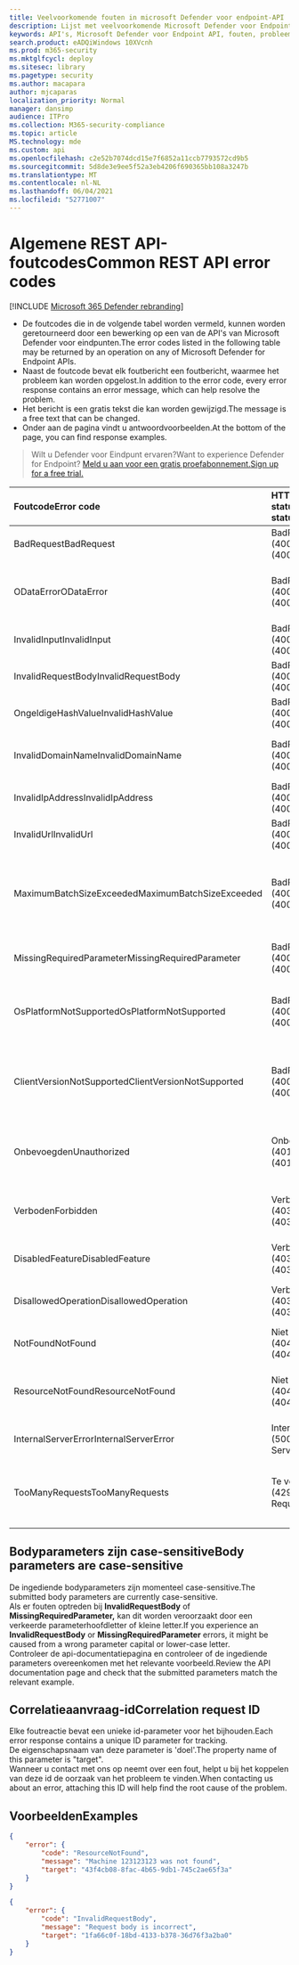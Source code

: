 ```yaml
---
title: Veelvoorkomende fouten in microsoft Defender voor endpoint-API
description: Lijst met veelvoorkomende Microsoft Defender voor Endpoint API-fouten met beschrijvingen.
keywords: API's, Microsoft Defender voor Endpoint API, fouten, probleemoplossing
search.product: eADQiWindows 10XVcnh
ms.prod: m365-security
ms.mktglfcycl: deploy
ms.sitesec: library
ms.pagetype: security
ms.author: macapara
author: mjcaparas
localization_priority: Normal
manager: dansimp
audience: ITPro
ms.collection: M365-security-compliance
ms.topic: article
MS.technology: mde
ms.custom: api
ms.openlocfilehash: c2e52b7074dcd15e7f6852a11ccb7793572cd9b5
ms.sourcegitcommit: 5d8de3e9ee5f52a3eb4206f690365bb108a3247b
ms.translationtype: MT
ms.contentlocale: nl-NL
ms.lasthandoff: 06/04/2021
ms.locfileid: "52771007"
---
```

# <a name="common-rest-api-error-codes"></a><span data-ttu-id="b604f-104">Algemene REST API-foutcodes</span><span class="sxs-lookup"><span data-stu-id="b604f-104">Common REST API error codes</span></span>

[!INCLUDE [Microsoft 365 Defender rebranding](../../includes/microsoft-defender.md)]


* <span data-ttu-id="b604f-105">De foutcodes die in de volgende tabel worden vermeld, kunnen worden geretourneerd door een bewerking op een van de API's van Microsoft Defender voor eindpunten.</span><span class="sxs-lookup"><span data-stu-id="b604f-105">The error codes listed in the following table may be returned by an operation on any of Microsoft Defender for Endpoint APIs.</span></span>
* <span data-ttu-id="b604f-106">Naast de foutcode bevat elk foutbericht een foutbericht, waarmee het probleem kan worden opgelost.</span><span class="sxs-lookup"><span data-stu-id="b604f-106">In addition to the error code, every error response contains an error message, which can help resolve the problem.</span></span>
* <span data-ttu-id="b604f-107">Het bericht is een gratis tekst die kan worden gewijzigd.</span><span class="sxs-lookup"><span data-stu-id="b604f-107">The message is a free text that can be changed.</span></span>
* <span data-ttu-id="b604f-108">Onder aan de pagina vindt u antwoordvoorbeelden.</span><span class="sxs-lookup"><span data-stu-id="b604f-108">At the bottom of the page, you can find response examples.</span></span>

><span data-ttu-id="b604f-109">Wilt u Defender voor Eindpunt ervaren?</span><span class="sxs-lookup"><span data-stu-id="b604f-109">Want to experience Defender for Endpoint?</span></span> [<span data-ttu-id="b604f-110">Meld u aan voor een gratis proefabonnement.</span><span class="sxs-lookup"><span data-stu-id="b604f-110">Sign up for a free trial.</span></span>](https://www.microsoft.com/microsoft-365/windows/microsoft-defender-atp?ocid=docs-wdatp-assignaccess-abovefoldlink)

<span data-ttu-id="b604f-111">Foutcode</span><span class="sxs-lookup"><span data-stu-id="b604f-111">Error code</span></span> |<span data-ttu-id="b604f-112">HTTP-statuscode</span><span class="sxs-lookup"><span data-stu-id="b604f-112">HTTP status code</span></span> |<span data-ttu-id="b604f-113">Bericht</span><span class="sxs-lookup"><span data-stu-id="b604f-113">Message</span></span> 
:---|:---|:---
<span data-ttu-id="b604f-114">BadRequest</span><span class="sxs-lookup"><span data-stu-id="b604f-114">BadRequest</span></span> | <span data-ttu-id="b604f-115">BadRequest (400)</span><span class="sxs-lookup"><span data-stu-id="b604f-115">BadRequest (400)</span></span> | <span data-ttu-id="b604f-116">Foutbericht algemeen slecht verzoek.</span><span class="sxs-lookup"><span data-stu-id="b604f-116">General Bad Request error message.</span></span>
<span data-ttu-id="b604f-117">ODataError</span><span class="sxs-lookup"><span data-stu-id="b604f-117">ODataError</span></span> | <span data-ttu-id="b604f-118">BadRequest (400)</span><span class="sxs-lookup"><span data-stu-id="b604f-118">BadRequest (400)</span></span> | <span data-ttu-id="b604f-119">Ongeldige OData URI-query (de specifieke fout is opgegeven).</span><span class="sxs-lookup"><span data-stu-id="b604f-119">Invalid OData URI query (the specific error is specified).</span></span>
<span data-ttu-id="b604f-120">InvalidInput</span><span class="sxs-lookup"><span data-stu-id="b604f-120">InvalidInput</span></span> | <span data-ttu-id="b604f-121">BadRequest (400)</span><span class="sxs-lookup"><span data-stu-id="b604f-121">BadRequest (400)</span></span> | <span data-ttu-id="b604f-122">Ongeldige invoer {de ongeldige invoer}.</span><span class="sxs-lookup"><span data-stu-id="b604f-122">Invalid input {the invalid input}.</span></span>
<span data-ttu-id="b604f-123">InvalidRequestBody</span><span class="sxs-lookup"><span data-stu-id="b604f-123">InvalidRequestBody</span></span> | <span data-ttu-id="b604f-124">BadRequest (400)</span><span class="sxs-lookup"><span data-stu-id="b604f-124">BadRequest (400)</span></span> | <span data-ttu-id="b604f-125">Ongeldige aanvraag body.</span><span class="sxs-lookup"><span data-stu-id="b604f-125">Invalid request body.</span></span>
<span data-ttu-id="b604f-126">OngeldigeHashValue</span><span class="sxs-lookup"><span data-stu-id="b604f-126">InvalidHashValue</span></span> | <span data-ttu-id="b604f-127">BadRequest (400)</span><span class="sxs-lookup"><span data-stu-id="b604f-127">BadRequest (400)</span></span> | <span data-ttu-id="b604f-128">Hashwaarde {de ongeldige hash} is ongeldig.</span><span class="sxs-lookup"><span data-stu-id="b604f-128">Hash value {the invalid hash} is invalid.</span></span>
<span data-ttu-id="b604f-129">InvalidDomainName</span><span class="sxs-lookup"><span data-stu-id="b604f-129">InvalidDomainName</span></span> | <span data-ttu-id="b604f-130">BadRequest (400)</span><span class="sxs-lookup"><span data-stu-id="b604f-130">BadRequest (400)</span></span> | <span data-ttu-id="b604f-131">Domeinnaam {het ongeldige domein} is ongeldig.</span><span class="sxs-lookup"><span data-stu-id="b604f-131">Domain name {the invalid domain} is invalid.</span></span>
<span data-ttu-id="b604f-132">InvalidIpAddress</span><span class="sxs-lookup"><span data-stu-id="b604f-132">InvalidIpAddress</span></span> | <span data-ttu-id="b604f-133">BadRequest (400)</span><span class="sxs-lookup"><span data-stu-id="b604f-133">BadRequest (400)</span></span> | <span data-ttu-id="b604f-134">IP-adres {het ongeldige IP} is ongeldig.</span><span class="sxs-lookup"><span data-stu-id="b604f-134">IP address {the invalid IP} is invalid.</span></span>
<span data-ttu-id="b604f-135">InvalidUrl</span><span class="sxs-lookup"><span data-stu-id="b604f-135">InvalidUrl</span></span> | <span data-ttu-id="b604f-136">BadRequest (400)</span><span class="sxs-lookup"><span data-stu-id="b604f-136">BadRequest (400)</span></span> | <span data-ttu-id="b604f-137">URL {de ongeldige URL} is ongeldig.</span><span class="sxs-lookup"><span data-stu-id="b604f-137">URL {the invalid URL} is invalid.</span></span>
<span data-ttu-id="b604f-138">MaximumBatchSizeExceeded</span><span class="sxs-lookup"><span data-stu-id="b604f-138">MaximumBatchSizeExceeded</span></span> | <span data-ttu-id="b604f-139">BadRequest (400)</span><span class="sxs-lookup"><span data-stu-id="b604f-139">BadRequest (400)</span></span> | <span data-ttu-id="b604f-140">De maximale batchgrootte is overschreden.</span><span class="sxs-lookup"><span data-stu-id="b604f-140">Maximum batch size exceeded.</span></span> <span data-ttu-id="b604f-141">Ontvangen: {batch size received}, allowed: {batch size allowed}.</span><span class="sxs-lookup"><span data-stu-id="b604f-141">Received: {batch size received}, allowed: {batch size allowed}.</span></span>
<span data-ttu-id="b604f-142">MissingRequiredParameter</span><span class="sxs-lookup"><span data-stu-id="b604f-142">MissingRequiredParameter</span></span> | <span data-ttu-id="b604f-143">BadRequest (400)</span><span class="sxs-lookup"><span data-stu-id="b604f-143">BadRequest (400)</span></span> | <span data-ttu-id="b604f-144">Parameter {de ontbrekende parameter} ontbreekt.</span><span class="sxs-lookup"><span data-stu-id="b604f-144">Parameter {the missing parameter} is missing.</span></span>
<span data-ttu-id="b604f-145">OsPlatformNotSupported</span><span class="sxs-lookup"><span data-stu-id="b604f-145">OsPlatformNotSupported</span></span> | <span data-ttu-id="b604f-146">BadRequest (400)</span><span class="sxs-lookup"><span data-stu-id="b604f-146">BadRequest (400)</span></span> | <span data-ttu-id="b604f-147">Os Platform {the client OS Platform} wordt niet ondersteund voor deze actie.</span><span class="sxs-lookup"><span data-stu-id="b604f-147">OS Platform {the client OS Platform} is not supported for this action.</span></span>
<span data-ttu-id="b604f-148">ClientVersionNotSupported</span><span class="sxs-lookup"><span data-stu-id="b604f-148">ClientVersionNotSupported</span></span> | <span data-ttu-id="b604f-149">BadRequest (400)</span><span class="sxs-lookup"><span data-stu-id="b604f-149">BadRequest (400)</span></span> | <span data-ttu-id="b604f-150">{De aangevraagde actie} wordt ondersteund in clientversie {ondersteunde clientversie} en hoger.</span><span class="sxs-lookup"><span data-stu-id="b604f-150">{The requested action} is supported on client version {supported client version} and above.</span></span>
<span data-ttu-id="b604f-151">Onbevoegden</span><span class="sxs-lookup"><span data-stu-id="b604f-151">Unauthorized</span></span> | <span data-ttu-id="b604f-152">Onbevoegden (401)</span><span class="sxs-lookup"><span data-stu-id="b604f-152">Unauthorized (401)</span></span> | <span data-ttu-id="b604f-153">Onbevoegden (ongeldige of verlopen autorisatiekoptekst).</span><span class="sxs-lookup"><span data-stu-id="b604f-153">Unauthorized (invalid or expired authorization header).</span></span>
<span data-ttu-id="b604f-154">Verboden</span><span class="sxs-lookup"><span data-stu-id="b604f-154">Forbidden</span></span> | <span data-ttu-id="b604f-155">Verboden (403)</span><span class="sxs-lookup"><span data-stu-id="b604f-155">Forbidden (403)</span></span> | <span data-ttu-id="b604f-156">Verboden (geldig token, maar onvoldoende toestemming voor de actie).</span><span class="sxs-lookup"><span data-stu-id="b604f-156">Forbidden (valid token but insufficient permission for the action).</span></span>
<span data-ttu-id="b604f-157">DisabledFeature</span><span class="sxs-lookup"><span data-stu-id="b604f-157">DisabledFeature</span></span> | <span data-ttu-id="b604f-158">Verboden (403)</span><span class="sxs-lookup"><span data-stu-id="b604f-158">Forbidden (403)</span></span> | <span data-ttu-id="b604f-159">Tenantfunctie is niet ingeschakeld.</span><span class="sxs-lookup"><span data-stu-id="b604f-159">Tenant feature is not enabled.</span></span>
<span data-ttu-id="b604f-160">DisallowedOperation</span><span class="sxs-lookup"><span data-stu-id="b604f-160">DisallowedOperation</span></span> | <span data-ttu-id="b604f-161">Verboden (403)</span><span class="sxs-lookup"><span data-stu-id="b604f-161">Forbidden (403)</span></span> | <span data-ttu-id="b604f-162">{de niet-goedgekeurde bewerking en de reden}.</span><span class="sxs-lookup"><span data-stu-id="b604f-162">{the disallowed operation and the reason}.</span></span>
<span data-ttu-id="b604f-163">NotFound</span><span class="sxs-lookup"><span data-stu-id="b604f-163">NotFound</span></span> | <span data-ttu-id="b604f-164">Niet gevonden (404)</span><span class="sxs-lookup"><span data-stu-id="b604f-164">Not Found (404)</span></span> | <span data-ttu-id="b604f-165">Foutbericht Algemeen niet gevonden.</span><span class="sxs-lookup"><span data-stu-id="b604f-165">General Not Found error message.</span></span>
<span data-ttu-id="b604f-166">ResourceNotFound</span><span class="sxs-lookup"><span data-stu-id="b604f-166">ResourceNotFound</span></span> | <span data-ttu-id="b604f-167">Niet gevonden (404)</span><span class="sxs-lookup"><span data-stu-id="b604f-167">Not Found (404)</span></span> | <span data-ttu-id="b604f-168">Resource {de aangevraagde resource} is niet gevonden.</span><span class="sxs-lookup"><span data-stu-id="b604f-168">Resource {the requested resource} was not found.</span></span>
<span data-ttu-id="b604f-169">InternalServerError</span><span class="sxs-lookup"><span data-stu-id="b604f-169">InternalServerError</span></span> | <span data-ttu-id="b604f-170">Interne serverfout (500)</span><span class="sxs-lookup"><span data-stu-id="b604f-170">Internal Server Error (500)</span></span> | <span data-ttu-id="b604f-171">(Geen foutbericht, de bewerking opnieuw proberen)</span><span class="sxs-lookup"><span data-stu-id="b604f-171">(No error message, retry the operation)</span></span>
<span data-ttu-id="b604f-172">TooManyRequests</span><span class="sxs-lookup"><span data-stu-id="b604f-172">TooManyRequests</span></span> | <span data-ttu-id="b604f-173">Te veel aanvragen (429)</span><span class="sxs-lookup"><span data-stu-id="b604f-173">Too Many Requests (429)</span></span> | <span data-ttu-id="b604f-174">Antwoord vertegenwoordigt het bereiken van quotumlimiet per aantal aanvragen of per CPU.</span><span class="sxs-lookup"><span data-stu-id="b604f-174">Response will represent reaching quota limit either by number of requests or by CPU.</span></span>

## <a name="body-parameters-are-case-sensitive"></a><span data-ttu-id="b604f-175">Bodyparameters zijn case-sensitive</span><span class="sxs-lookup"><span data-stu-id="b604f-175">Body parameters are case-sensitive</span></span>

<span data-ttu-id="b604f-176">De ingediende bodyparameters zijn momenteel case-sensitive.</span><span class="sxs-lookup"><span data-stu-id="b604f-176">The submitted body parameters are currently case-sensitive.</span></span>
<br><span data-ttu-id="b604f-177">Als er fouten optreden bij **InvalidRequestBody** of **MissingRequiredParameter,** kan dit worden veroorzaakt door een verkeerde parameterhoofdletter of kleine letter.</span><span class="sxs-lookup"><span data-stu-id="b604f-177">If you experience an **InvalidRequestBody** or **MissingRequiredParameter** errors, it might be caused from a wrong parameter capital or lower-case letter.</span></span>
<br><span data-ttu-id="b604f-178">Controleer de api-documentatiepagina en controleer of de ingediende parameters overeenkomen met het relevante voorbeeld.</span><span class="sxs-lookup"><span data-stu-id="b604f-178">Review the API documentation page and check that the submitted parameters match the relevant example.</span></span>

## <a name="correlation-request-id"></a><span data-ttu-id="b604f-179">Correlatieaanvraag-id</span><span class="sxs-lookup"><span data-stu-id="b604f-179">Correlation request ID</span></span>

<span data-ttu-id="b604f-180">Elke foutreactie bevat een unieke id-parameter voor het bijhouden.</span><span class="sxs-lookup"><span data-stu-id="b604f-180">Each error response contains a unique ID parameter for tracking.</span></span>
<br><span data-ttu-id="b604f-181">De eigenschapsnaam van deze parameter is 'doel'.</span><span class="sxs-lookup"><span data-stu-id="b604f-181">The property name of this parameter is "target".</span></span>
<br><span data-ttu-id="b604f-182">Wanneer u contact met ons op neemt over een fout, helpt u bij het koppelen van deze id de oorzaak van het probleem te vinden.</span><span class="sxs-lookup"><span data-stu-id="b604f-182">When contacting us about an error, attaching this ID will help find the root cause of the problem.</span></span>

## <a name="examples"></a><span data-ttu-id="b604f-183">Voorbeelden</span><span class="sxs-lookup"><span data-stu-id="b604f-183">Examples</span></span>

```json
{
    "error": {
        "code": "ResourceNotFound",
        "message": "Machine 123123123 was not found",
        "target": "43f4cb08-8fac-4b65-9db1-745c2ae65f3a"
    }
}
```


```json
{
    "error": {
        "code": "InvalidRequestBody",
        "message": "Request body is incorrect",
        "target": "1fa66c0f-18bd-4133-b378-36d76f3a2ba0"
    }
}
```
